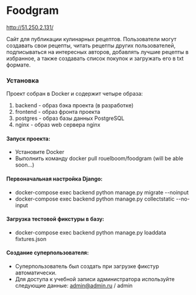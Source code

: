 # Foodgram

http://51.250.2.131/

Сайт для публикации кулинарных рецептов. Пользователи могут создавать свои рецепты, читать рецепты других пользователей, подписываться на интересных авторов, добавлять лучшие рецепты в избранное, а также создавать список покупок и загружать его в txt формате. 

### Установка
Проект собран в Docker и содержит четыре образа:

1. backend - образ бэка проекта (в разработке)
2. frontend - образ фронта проекта
3. postgres - образ базы данных PostgreSQL
4. nginx - образ web сервера nginx


#### Запуск проекта:
- Установите Docker
- Выполнить команду docker pull rouelboom/foodgram (will be able soon...)

#### Первоначальная настройка Django:
- docker-compose exec backend python manage.py migrate --noinput
- docker-compose exec backend python manage.py collectstatic --no-input 

#### Загрузка тестовой фикстуры в базу:
- docker-compose exec backend python manage.py loaddata fixtures.json

#### Создание суперпользователя:
- Суперпользователь был создать при загрузке фикстур автоматически. 
- Для доступа к учебной записи администратора используйте следующие данные: admin@admin.ru / admin

